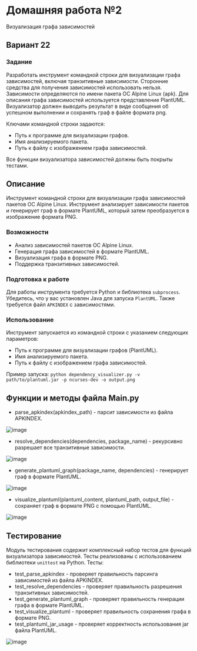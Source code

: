 # Домашняя работа №2
Визуализация графа зависимостей
## Вариант 22

### Задание
Разработать инструмент командной строки для визуализации графа зависимостей, включая транзитивные зависимости. Сторонние средства для получения зависимостей использовать нельзя. Зависимости определяются по имени пакета ОС Alpine Linux (apk). Для описания графа зависимостей используется представление PlantUML. Визуализатор должен выводить результат в виде сообщения об успешном выполнении и сохранять граф в файле формата png.

Ключами командной строки задаются:
- Путь к программе для визуализации графов.
- Имя анализируемого пакета.
- Путь к файлу с изображением графа зависимостей.

Все функции визуализатора зависимостей должны быть покрыты тестами.

## Описание
Инструмент командной строки для визуализации графа зависимостей пакетов ОС Alpine Linux. Инструмент анализирует зависимости пакетов и генерирует граф в формате PlantUML, который затем преобразуется в изображение формата PNG.

### Возможности
- Анализ зависимостей пакетов ОС Alpine Linux.
- Генерация графа зависимостей в формате PlantUML.
- Визуализация графа в формате PNG.
- Поддержка транзитивных зависимостей.

### Подготовка к работе
Для работы инструмента требуется Python и библиотека `subprocess`. Убедитесь, что у вас установлен Java для запуска `PlantUML`. Также требуется файл `APKINDEX` с зависимостями.

### Использование
Инструмент запускается из командной строки с указанием следующих параметров:
- Путь к программе для визуализации графов (PlantUML).
- Имя анализируемого пакета.
- Путь к файлу с изображением графа зависимостей.

Пример запуска:
`python dependency_visualizer.py -v path/to/plantuml.jar -p ncurses-dev -o output.png`

## Функции и методы файла Main.py
- parse_apkindex(apkindex_path) - парсит зависимости из файла APKINDEX.

![image](https://github.com/user-attachments/assets/2fe79991-fd96-4b97-981f-bcdef91a474b)

- resolve_dependencies(dependencies, package_name) - рекурсивно разрешает все транзитивные зависимости.

![image](https://github.com/user-attachments/assets/5733670e-ca84-4a07-81f0-f8dddfacb74d)

- generate_plantuml_graph(package_name, dependencies) - генерирует граф в формате PlantUML.

![image](https://github.com/user-attachments/assets/611ad66b-16f9-4018-a05a-0b700c6b7d68)

- visualize_plantuml(plantuml_content, plantuml_path, output_file) - сохраняет граф в формате PNG с помощью PlantUML.

![image](https://github.com/user-attachments/assets/c4048c05-4fbb-4c6a-af4b-673ff947fa56)

## Тестирование
Модуль тестирования содержит комплексный набор тестов для функций визуализатора зависимостей. Тесты реализованы с использованием библиотеки `unittest` на Python.
Тесты:
- test_parse_apkindex - проверяет правильность парсинга зависимостей из файла APKINDEX.
- test_resolve_dependencies - проверяет правильность разрешения транзитивных зависимостей.
- test_generate_plantuml_graph - проверяет правильность генерации графа в формате PlantUML.
- test_visualize_plantuml - проверяет правильность сохранения графа в формате PNG.
- test_plantuml_jar_usage - проверяет корректность использования jar файла PlantUML.

![image](https://github.com/user-attachments/assets/70871d84-cf76-45a5-bd8e-1563fb8355c3)
